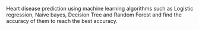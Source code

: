 Heart disease prediction using machine learning algorithms such as Logistic regression, Naive bayes, Decision Tree and Random Forest and find the accuracy of them to reach the best accuracy.
